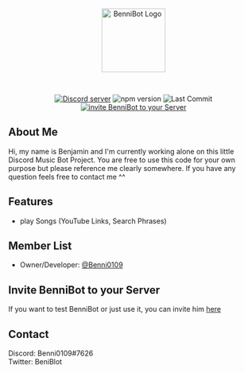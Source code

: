 <div align="center">
  <br />
  <p>
    <a href="https://github.com/Benni0109/BenniBot/"><img src="https://cdn.discordapp.com/app-icons/692296016182902814/98c42fef88491ef6f30692964968a7af.png" width="128" alt="BenniBot Logo" /></a>
  </p>
  <br />
  <p>
    <a href="https://discord.gg/bFbBJYdeBf"><img src="https://img.shields.io/discord/866270060477153291?color=white&label=Discord Server&logo=Discord&logoColor=white&style=plastic" alt="Discord server" /></a>
    <img src="https://img.shields.io/github/package-json/version/Benni0109/BenniBot?color=green&label=Version&style=plastic" alt="npm version" />
    <img src="https://img.shields.io/github/last-commit/Benni0109/BenniBot/main?color=blue&label=Last Commit&style=plastic" alt="Last Commit" />
    <a href="https://discord.com/api/oauth2/authorize?client_id=692296016182902814&permissions=8&scope=bot%20applications.commands"><img src="https://img.shields.io/badge/Invite-BenniBot-white?color=red&style=plastic" alt="invite BenniBot to your Server" /></a>
    
  </p>
</div>

## About Me

Hi, my name is Benjamin and I'm currently working alone on this little Discord Music Bot Project. 
You are free to use this code for your own purpose but please reference me clearly somewhere.
If you have any question feels free to contact me ^^

## Features

- play Songs (YouTube Links, Search Phrases)

## Member List

- Owner/Developer: <a href="https://github.com/Benni0109/">@Benni0109</a>

## Invite BenniBot to your Server

If you want to test BenniBot or just use it, you can invite him <a href="https://discord.com/api/oauth2/authorize?client_id=692296016182902814&permissions=8&scope=bot%20applications.commands">here</a>

## Contact

Discord: Benni0109#7626 <br>
Twitter: BeniBlot
